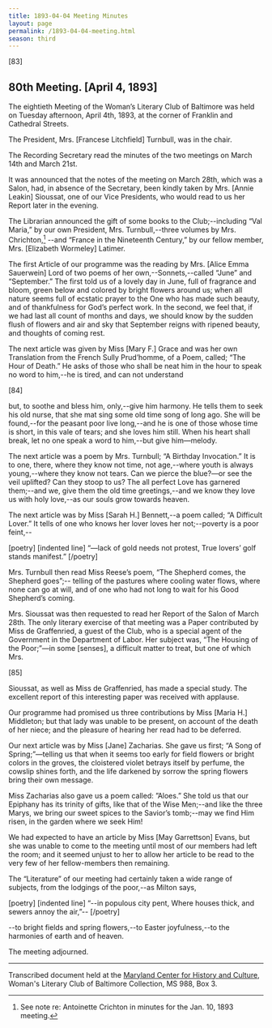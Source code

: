 ```yaml
---
title: 1893-04-04 Meeting Minutes
layout: page
permalink: /1893-04-04-meeting.html
season: third
---
```


<style>
    #maincontent{
        font-size:1.4em;
    }
</style>
[83]

## 80th Meeting. [April 4, 1893]

The eightieth Meeting of the Woman’s Literary Club of Baltimore was held on Tuesday afternoon, April 4th, 1893, at the corner of Franklin and Cathedral Streets.

The President, Mrs. [Francese Litchfield] Turnbull, was in the chair.

The Recording Secretary read the minutes of the two meetings on March 14th and March 21st.

It was announced that the notes of the meeting on March 28th, which was a Salon, had, in absence of the Secretary, been kindly taken by Mrs. [Annie Leakin] Sioussat, one of our Vice Presidents, who would read to us her Report later in the evening.

The Librarian announced the gift of some books to the Club;--including “Val Maria,” by our own President, Mrs. Turnbull,--three volumes by Mrs. Chrichton,[^Chr] --and “France in the Nineteenth Century,” by our fellow member, Mrs. [Elizabeth Wormeley] Latimer.

[^Chr]: See note re: Antoinette Crichton in minutes for the Jan. 10, 1893 meeting.

The first Article of our programme was the reading by Mrs. [Alice Emma Sauerwein] Lord of two poems of her own,--Sonnets,--called “June” and “September.” The first told us of a lovely day in June, full of fragrance and bloom, green below and colored by bright flowers around us; when all nature seems full of ecstatic prayer to the One who has made such beauty, and of thankfulness for God’s perfect work. In the second, we feel that, if we had last all count of months and days, we should know by the sudden flush of flowers and air and sky that September reigns with ripened beauty, and thoughts of coming rest.

The next article was given by Miss [Mary F.] Grace and was her own Translation from the French Sully Prud’homme, of a Poem, called; “The Hour of Death.” He asks of those who shall be neat him in the hour to speak no word to him,--he is tired, and can not understand

[84]

but, to soothe and bless him, only,--give him harmony. He tells them to seek his old nurse, that she mat sing some old time song of long ago. She will be found,--for the peasant poor live long,--and he is one of those whose time is short, in this vale of tears; and she loves him still. When his heart shall break, let no one speak a word to him,--but give him—melody.

The next article was a poem by Mrs. Turnbull; “A Birthday Invocation.” It is to one, there, where they know not time, not age,--where youth is always young,--where they know not tears. Can we pierce the blue?—or see the veil uplifted? Can they stoop to us? The all perfect Love has garnered them;--and we, give them the old time greetings,--and we know they love us with holy love,--as our souls grow towards heaven.

The next article was by Miss [Sarah H.] Bennett,--a poem called; “A Difficult Lover.” It tells of one who knows her lover loves her not;--poverty is a poor feint,--

[poetry]
[indented line] “—lack of gold needs not protest,
True lovers’ golf stands manifest.”
[/poetry]

Mrs. Turnbull then read Miss Reese’s poem, “The Shepherd comes, the Shepherd goes”;-- telling of the pastures where cooling water flows, where none can go at will, and of one who had not long to wait for his Good Shepherd’s coming.

Mrs. Sioussat was then requested to read her Report of the Salon of March 28th. The only literary exercise of that meeting was a Paper contributed by Miss de Graffenried, a guest of the Club, who is a special agent of the Government in the Department of Labor. Her subject was, “The Housing of the Poor;”—in some [senses], a difficult matter to treat, but one of which Mrs.

[85]

Sioussat, as well as Miss de Graffenried, has made a special study. The excellent report of this interesting paper was received with applause.

Our programme had promised us three contributions by Miss [Maria H.] Middleton; but that lady was unable to be present, on account of the death of her niece; and the pleasure of hearing her read had to be deferred.

Our next article was by Miss [Jane] Zacharias. She gave us first; “A Song of Spring;”—telling us that when it seems too early for field flowers or bright colors in the groves, the cloistered violet betrays itself by perfume, the cowslip shines forth, and the life darkened by sorrow the spring flowers bring their own message.

Miss Zacharias also gave us a poem called: ”Aloes.” She told us that our Epiphany has its trinity of gifts, like that of the Wise Men;--and like the three Marys, we bring our sweet spices to the Savior’s tomb;--may we find Him risen, in the garden where we seek Him!

We had expected to have an article by Miss [May Garrettson] Evans, but she was unable to come to the meeting until most of our members had left the room; and it seemed unjust to her to allow her article to be read to the very few of her fellow-members then remaining.

The “Literature” of our meeting had certainly taken a wide range of subjects, from the lodgings of the poor,--as Milton says,

[poetry]
[indented line] “--in populous city pent,
Where houses thick, and sewers annoy the air,”--
[/poetry]

--to bright fields and spring flowers,--to Easter joyfulness,--to the harmonies of earth and of heaven.

The meeting adjourned.

<hr>

Transcribed document held at the [Maryland Center for History and Culture](http://mdhs.org/), Woman's Literary Club of Baltimore Collection, MS 988, Box 3. 